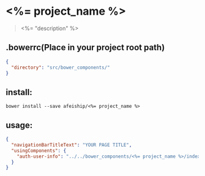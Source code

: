 # <%= project_name %>
> <%= "description" %>

## .bowerrc(Place in your project root path)
```json
{
  "directory": "src/bower_components/"
}
```

## install:
```shell
bower install --save afeiship/<%= project_name %>
```

## usage:
```json
{
  "navigationBarTitleText": "YOUR PAGE TITLE",
  "usingComponents": {
    "auth-user-info": "../../bower_components/<%= project_name %>/index"
  }
}
```

